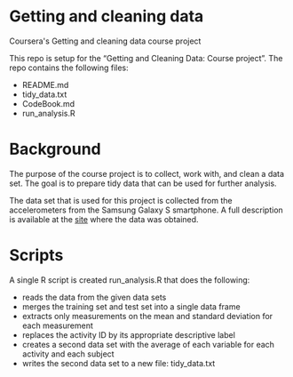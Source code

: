 # Getting and cleaning data
Coursera's Getting and cleaning data course project

This repo is setup for the “Getting and Cleaning Data: Course project”. The repo contains the following files:<br/>
* README.md
* tidy_data.txt
* CodeBook.md
* run_analysis.R

# Background
The purpose of the course project is to collect, work with, and clean a data set. The goal is to prepare tidy data that can be used for further analysis.

The data set that is used for this project is collected from the accelerometers from the Samsung Galaxy S smartphone. A full description is available at the [site](http://archive.ics.uci.edu/ml/datasets/Human+Activity+Recognition+Using+Smartphones) where the data was obtained.

# Scripts
A single R script is created run_analysis.R that does the following:
*	reads the data from the given data sets
*	merges the training set and test set into a single data frame
*	extracts only measurements on the mean and standard deviation for each measurement
*	replaces the activity ID by its appropriate descriptive label
*	creates a second data set with the average of each variable for each activity and each subject
*	writes the second data set to a new file: tidy_data.txt
